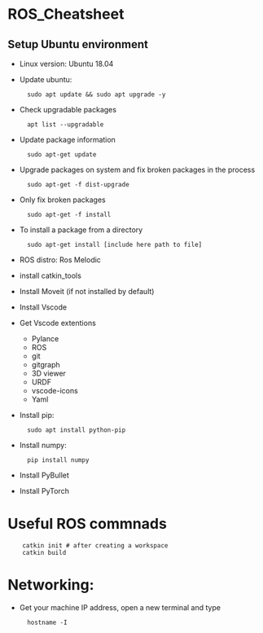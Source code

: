 # ROS_Cheatsheet

## Setup Ubuntu environment 
- Linux version: Ubuntu 18.04
- Update ubuntu:

        sudo apt update && sudo apt upgrade -y
- Check upgradable packages

        apt list --upgradable
- Update package information

        sudo apt-get update
- Upgrade packages on system and fix broken packages in the process

        sudo apt-get -f dist-upgrade
- Only fix broken packages

        sudo apt-get -f install
- To install a package from a directory
        
        sudo apt-get install [include here path to file]



- ROS distro: Ros Melodic  
- install catkin_tools
- Install Moveit (if not installed by default)
- Install Vscode
- Get Vscode extentions
  - Pylance 
  - ROS
  - git
  - gitgraph
  - 3D viewer
  - URDF
  - vscode-icons
  - Yaml

- Install pip:

        sudo apt install python-pip
- Install numpy: 

        pip install numpy
- Install PyBullet
- Install PyTorch

# Useful ROS commnads

        catkin init # after creating a workspace
        catkin build

# Networking:

- Get your machine IP address, open a new terminal and        type
        
        hostname -I